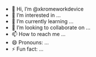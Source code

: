 - 👋 Hi, I’m @xkromeworkdevice
- 👀 I’m interested in ...
- 🌱 I’m currently learning ...
- 💞️ I’m looking to collaborate on ...
- 📫 How to reach me ...
- 😄 Pronouns: ...
- ⚡ Fun fact: ...

<!---
xkromeworkdevice/xkromeworkdevice is a ✨ special ✨ repository because its `README.md` (this file) appears on your GitHub profile.
You can click the Preview link to take a look at your changes.
--->
